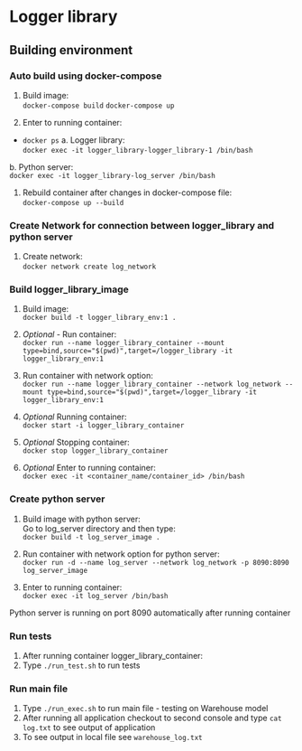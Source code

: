 # Logger library

## Building environment

### Auto build using docker-compose

1. Build image: </br>
`docker-compose build`
`docker-compose up`

2. Enter to running container: </br>
- `docker ps`
a. Logger library: </br>
`docker exec -it logger_library-logger_library-1 /bin/bash`

b. Python server: </br>
`docker exec -it logger_library-log_server /bin/bash`


1. Rebuild container after changes in docker-compose file: </br>
`docker-compose up --build`

   
### Create Network for connection between logger_library and python server

1. Create network: </br>
`docker network create log_network`

### Build logger_library_image
1. Build image: </br>
`docker build -t logger_library_env:1 .`

2. *Optional* - Run container: </br>
`docker run --name logger_library_container --mount type=bind,source="$(pwd)",target=/logger_library -it logger_library_env:1`

3. Run container with network option: </br>
`docker run --name logger_library_container --network log_network --mount type=bind,source="$(pwd)",target=/logger_library -it logger_library_env:1`

4. *Optional* Running container: </br>
`docker start -i logger_library_container`

5. *Optional* Stopping container: </br>
`docker stop logger_library_container`

6. *Optional* Enter to running container: </br>
`docker exec -it <container_name/container_id> /bin/bash `


### Create python server
1. Build image with python server: </br>
Go to log_server directory and then type: </br>
`docker build -t log_server_image .`

2. Run container with network option for python server: </br>
`docker run -d --name log_server --network log_network -p 8090:8090 log_server_image`

3. Enter to running container: </br>
`docker exec -it log_server /bin/bash `

Python server is running on port 8090 automatically after running container

### Run tests
1. After running container logger_library_container: </br>
2. Type `./run_test.sh` to run tests

### Run main file
1. Type `./run_exec.sh` to run main file - testing on Warehouse model
2. After running all application checkout to second console and type `cat log.txt` to see output of application
3. To see output in local file see `warehouse_log.txt`